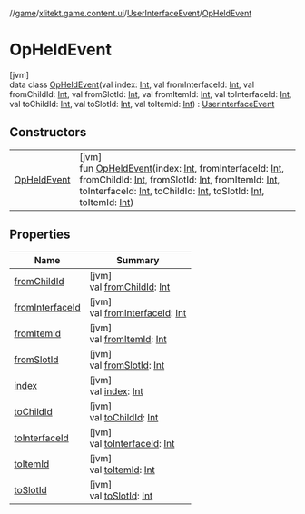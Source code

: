 //[game](../../../../index.md)/[xlitekt.game.content.ui](../../index.md)/[UserInterfaceEvent](../index.md)/[OpHeldEvent](index.md)

# OpHeldEvent

[jvm]\
data class [OpHeldEvent](index.md)(val index: [Int](https://kotlinlang.org/api/latest/jvm/stdlib/kotlin/-int/index.html), val fromInterfaceId: [Int](https://kotlinlang.org/api/latest/jvm/stdlib/kotlin/-int/index.html), val fromChildId: [Int](https://kotlinlang.org/api/latest/jvm/stdlib/kotlin/-int/index.html), val fromSlotId: [Int](https://kotlinlang.org/api/latest/jvm/stdlib/kotlin/-int/index.html), val fromItemId: [Int](https://kotlinlang.org/api/latest/jvm/stdlib/kotlin/-int/index.html), val toInterfaceId: [Int](https://kotlinlang.org/api/latest/jvm/stdlib/kotlin/-int/index.html), val toChildId: [Int](https://kotlinlang.org/api/latest/jvm/stdlib/kotlin/-int/index.html), val toSlotId: [Int](https://kotlinlang.org/api/latest/jvm/stdlib/kotlin/-int/index.html), val toItemId: [Int](https://kotlinlang.org/api/latest/jvm/stdlib/kotlin/-int/index.html)) : [UserInterfaceEvent](../index.md)

## Constructors

| | |
|---|---|
| [OpHeldEvent](-op-held-event.md) | [jvm]<br>fun [OpHeldEvent](-op-held-event.md)(index: [Int](https://kotlinlang.org/api/latest/jvm/stdlib/kotlin/-int/index.html), fromInterfaceId: [Int](https://kotlinlang.org/api/latest/jvm/stdlib/kotlin/-int/index.html), fromChildId: [Int](https://kotlinlang.org/api/latest/jvm/stdlib/kotlin/-int/index.html), fromSlotId: [Int](https://kotlinlang.org/api/latest/jvm/stdlib/kotlin/-int/index.html), fromItemId: [Int](https://kotlinlang.org/api/latest/jvm/stdlib/kotlin/-int/index.html), toInterfaceId: [Int](https://kotlinlang.org/api/latest/jvm/stdlib/kotlin/-int/index.html), toChildId: [Int](https://kotlinlang.org/api/latest/jvm/stdlib/kotlin/-int/index.html), toSlotId: [Int](https://kotlinlang.org/api/latest/jvm/stdlib/kotlin/-int/index.html), toItemId: [Int](https://kotlinlang.org/api/latest/jvm/stdlib/kotlin/-int/index.html)) |

## Properties

| Name | Summary |
|---|---|
| [fromChildId](from-child-id.md) | [jvm]<br>val [fromChildId](from-child-id.md): [Int](https://kotlinlang.org/api/latest/jvm/stdlib/kotlin/-int/index.html) |
| [fromInterfaceId](from-interface-id.md) | [jvm]<br>val [fromInterfaceId](from-interface-id.md): [Int](https://kotlinlang.org/api/latest/jvm/stdlib/kotlin/-int/index.html) |
| [fromItemId](from-item-id.md) | [jvm]<br>val [fromItemId](from-item-id.md): [Int](https://kotlinlang.org/api/latest/jvm/stdlib/kotlin/-int/index.html) |
| [fromSlotId](from-slot-id.md) | [jvm]<br>val [fromSlotId](from-slot-id.md): [Int](https://kotlinlang.org/api/latest/jvm/stdlib/kotlin/-int/index.html) |
| [index](--index--.md) | [jvm]<br>val [index](--index--.md): [Int](https://kotlinlang.org/api/latest/jvm/stdlib/kotlin/-int/index.html) |
| [toChildId](to-child-id.md) | [jvm]<br>val [toChildId](to-child-id.md): [Int](https://kotlinlang.org/api/latest/jvm/stdlib/kotlin/-int/index.html) |
| [toInterfaceId](to-interface-id.md) | [jvm]<br>val [toInterfaceId](to-interface-id.md): [Int](https://kotlinlang.org/api/latest/jvm/stdlib/kotlin/-int/index.html) |
| [toItemId](to-item-id.md) | [jvm]<br>val [toItemId](to-item-id.md): [Int](https://kotlinlang.org/api/latest/jvm/stdlib/kotlin/-int/index.html) |
| [toSlotId](to-slot-id.md) | [jvm]<br>val [toSlotId](to-slot-id.md): [Int](https://kotlinlang.org/api/latest/jvm/stdlib/kotlin/-int/index.html) |
